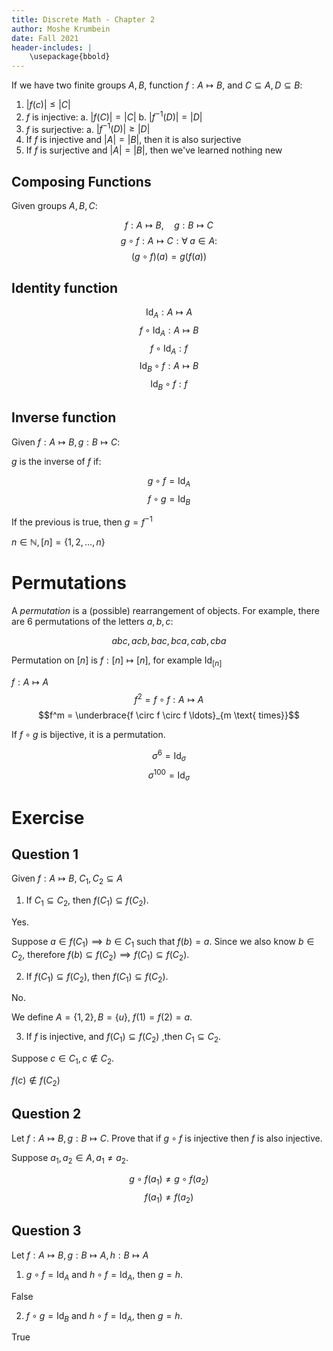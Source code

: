 ```yaml
---
title: Discrete Math - Chapter 2
author: Moshe Krumbein
date: Fall 2021
header-includes: |
    \usepackage{bbold}
---
```


If we have two finite groups $A, B$, function $f: A \mapsto B$, and $C
\subseteq A, D \subseteq B$:

1. $|f(c)| \leq |C|$
2. $f$ is injective:
    a. $|f(C)|= |C|$
    b. $|f^{-1}(D)| = |D|$
3. $f$ is surjective:
    a. $|f^{-1}(D)| \geq |D|$
4. If $f$ is injective and $|A|=|B|$, then it is also surjective
4. If $f$ is surjective and $|A|=|B|$, then we've learned nothing new

## Composing Functions

Given groups $A, B, C$:

$$f: A \mapsto B, \quad g: B \mapsto C$$
$$g \circ f: A \mapsto C: \forall \; a \in A:$$
$$(g \circ f)(a) = g(f(a))$$

## Identity function

$$\mathrm{Id}_A: A \mapsto A$$
$$f \circ \mathrm{Id}_A: A \mapsto B$$
$$f \circ \mathrm{Id}_A: f$$
$$\mathrm{Id}_B \circ f: A \mapsto B$$
$$\mathrm{Id}_B \circ f: f$$

## Inverse function

Given $f: A \mapsto B, g: B \mapsto C$:

$g$ is the inverse of $f$ if:

$$g \circ f = \mathrm{Id}_A$$
$$f \circ g = \mathrm{Id}_B$$

If the previous is true, then $g = f^{-1}$

$n \in \mathbb{N}, [n] = \{1,2,\ldots, n\}$

# Permutations

A *permutation* is a (possible) rearrangement of objects. For example,
there are 6 permutations of the letters $a, b, c$:

$$abc, acb, bac, bca, cab, cba$$

Permutation on $[n]$ is $f: [n] \mapsto [n]$, for example $\mathrm{Id}_{[n]}$

$f: A \mapsto A$
$$f^2 = f \circ f: A \mapsto A$$
$$f^m = \underbrace{f \circ f \circ f \ldots}_{m \text{ times}}$$

If $f \circ g$ is bijective, it is a permutation.

$$\sigma^6 = \mathrm{Id}_{\sigma}$$
$$\sigma^{100} = \mathrm{Id}_{\sigma}$$


# Exercise

## Question 1

Given $f:A \mapsto B$, $C_1, C_2 \subseteq A$

1. If $C_1 \subseteq C_2$, then $f(C_1) \subseteq f(C_2)$.

Yes.

Suppose $a \in f(C_1) \implies b \in C_1$ such that $f(b)=a$. Since we also
know $b \in C_2$, therefore $f(b) \subseteq f(C_2) \implies f(C_1) \subseteq f(C_2)$.

2. If $f(C_1) \subseteq f(C_2)$, then $f(C_1) \subseteq f(C_2)$.

No.

We define $A=\{1,2\}, B=\{u\}$, $f(1)=f(2)=a$.

3. If $f$ is injective, and $f(C_1) \subseteq f(C_2)$ ,then $C_1 \subseteq
C_2$.

Suppose $c \in C_1, c \notin C_2$.

$f(c) \notin f(C_2)$

## Question 2

Let $f: A \mapsto B, g: B \mapsto C$. Prove that if $g \circ f$ is injective
then $f$ is also injective.

Suppose $a_1, a_2 \in A, a_1 \neq a_2$.

$$g \circ f(a_1) \neq g \circ f(a_2)$$
$$f(a_1) \neq f(a_2)$$

## Question 3

Let $f: A \mapsto B, g: B \mapsto A, h: B \mapsto A$

1. $g \circ f = \mathrm{Id}_A$ and $h \circ f = \mathrm{Id}_A$, then $g=h$.

False

2. $f \circ g = \mathrm{Id}_B$ and $h \circ f = \mathrm{Id}_A$, then $g=h$.

True
